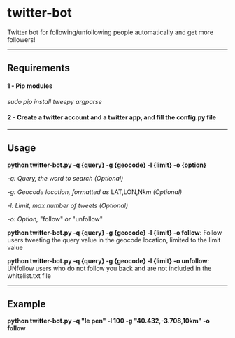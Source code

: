 # twitter-bot
Twitter bot for following/unfollowing people automatically and get more followers!

- - - - - - - - - - -

## Requirements
#### 1 - Pip modules
*sudo pip install tweepy argparse*
#### 2 - Create a twitter account and a twitter app, and fill the config.py file

- - - - - - - - - - -

## Usage

**python twitter-bot.py -q {query} -g {geocode} -l {limit} -o {option}**

*-q: Query, the word to search (Optional)*

*-g: Geocode location, formatted as* LAT,LON,N*km (Optional)*

*-l: Limit, max number of tweets (Optional)*

*-o: Option,* "follow" *or* "unfollow"


**python twitter-bot.py -q {query} -g {geocode} -l {limit} -o follow**: Follow users tweeting the query value in the geocode location, limited to the limit value

**python twitter-bot.py -q {query} -g {geocode} -l {limit} -o unfollow**: UNfollow users who do not follow you back and are not included in the whitelist.txt file

- - - - - - - - - - -

## Example
**python twitter-bot.py -q "le pen" -l 100 -g "40.432,-3.708,10km" -o follow**

